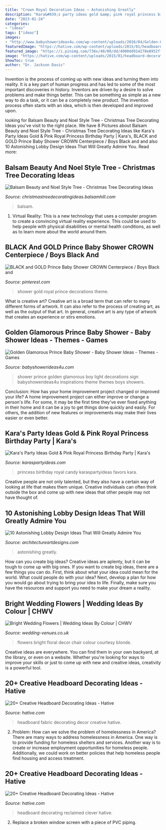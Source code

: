 ```yaml
---
title: "Crown Royal Decoration Ideas ~ Astonishing Greatly"
description: "Kara&#039;s party ideas gold &amp; pink royal princess birthday party"
date: "2023-01-24"
categories:
- "ideas"
tags: ["ideas"]
images:
- "http://www.babyshowerideas4u.com/wp-content/uploads/2016/04/Golden-Glamorous-Prince-Baby-Shower-Light-Sign.jpg"
featuredImage: "https://hative.com/wp-content/uploads/2015/01/headboard-decorating-ideas/6-white-fabric-decor.jpg"
featured_image: "https://i.pinimg.com/736x/40/00/dd/4000dd914278e8952ff32558978693e1.jpg"
image: "https://hative.com/wp-content/uploads/2015/01/headboard-decorating-ideas/8-clever-reclaimed-headboard.jpg"
ShowToc: true
author: "Dr. Jackson Davis"
---
```



Invention is the process of coming up with new ideas and turning them into reality. It is a key part of human progress and has led to some of the most important discoveries in history. Inventors are driven by a desire to solve problems and make things better. This can be something as simple as a new way to do a task, or it can be a completely new product. The invention process often starts with an idea, which is then developed and improved upon.

	

		
looking for Balsam Beauty and Noel Style Tree - Christmas Tree Decorating Ideas you've visit to the right place. We have 8 Pictures about Balsam Beauty and Noel Style Tree - Christmas Tree Decorating Ideas like Kara&#039;s Party Ideas Gold &amp; Pink Royal Princess Birthday Party | Kara&#039;s, BLACK and GOLD Prince Baby Shower CROWN Centerpiece / Boys Black and and also 10 Astonishing Lobby Design Ideas That Will Greatly Admire You. Read more:
		
    
## Balsam Beauty And Noel Style Tree - Christmas Tree Decorating Ideas

<img loading=lazy src="http://christmastreedecoratingideas.balsamhill.com/wp-content/uploads/2014/11/BFR-T-11-777x1024.jpg" onerror="this.onerror=null;this.src='https://tse3.mm.bing.net/th?id=OIP.5VM7KfJxDMa4t8fFy44CBgHaJw&amp;pid=15.1';" alt="Balsam Beauty and Noel Style Tree - Christmas Tree Decorating Ideas">

_Source: christmastreedecoratingideas.balsamhill.com_

>balsam. 

	

1. Virtual Reality: This is a new technology that uses a computer program to create a convincing virtual reality experience. This could be used to help people with physical disabilities or mental health conditions, as well as to learn more about the world around them. 

    
## BLACK And GOLD Prince Baby Shower CROWN Centerpiece / Boys Black And

<img loading=lazy src="https://i.pinimg.com/736x/40/00/dd/4000dd914278e8952ff32558978693e1.jpg" onerror="this.onerror=null;this.src='https://tse1.mm.bing.net/th?id=OIP.1GmTL2S5sE78Gy-u_4PqtQHaJ4&amp;pid=15.1';" alt="BLACK and GOLD Prince Baby Shower CROWN Centerpiece / Boys Black and">

_Source: pinterest.com_

>shower gold royal prince decorations theme. 

	

What is creative art?
Creative art is a broad term that can refer to many different forms of artwork. It can also refer to the process of creating art, as well as the output of that art. In general, creative art is any type of artwork that creates an experience or stirs emotions.

    
## Golden Glamorous Prince Baby Shower - Baby Shower Ideas - Themes - Games

<img loading=lazy src="http://www.babyshowerideas4u.com/wp-content/uploads/2016/04/Golden-Glamorous-Prince-Baby-Shower-Light-Sign.jpg" onerror="this.onerror=null;this.src='https://tse1.mm.bing.net/th?id=OIP.FrrB8XLROoy8gt1YPM8AnQHaKK&amp;pid=15.1';" alt="Golden Glamorous Prince Baby Shower - Baby Shower Ideas - Themes - Games">

_Source: babyshowerideas4u.com_

>shower prince golden glamorous boy light decorations sign babyshowerideas4u inspirations theme themes boys showers. 

	

Conclusion: How has your home improvement project changed or improved your life?
A home improvement project can either improve or change a person's life. For some, it may be the first time they've ever fixed anything in their home and it can be a joy to get things done quickly and easily. For others, the addition of new features or improvements may make their lives easier or even better.

    
## Kara&#039;s Party Ideas Gold &amp; Pink Royal Princess Birthday Party | Kara&#039;s

<img loading=lazy src="https://karaspartyideas.com/wp-content/uploads/2016/11/Royal-Princess-Birthday-Party-via-Karas-Party-Ideas-KarasPartyIdeas.com13.jpeg" onerror="this.onerror=null;this.src='https://tse4.mm.bing.net/th?id=OIP.ykhFyRFeRjA3-Cf-uR7sdQHaLG&amp;pid=15.1';" alt="Kara&#039;s Party Ideas Gold &amp; Pink Royal Princess Birthday Party | Kara&#039;s">

_Source: karaspartyideas.com_

>princess birthday royal candy karaspartyideas favors kara. 

	

Creative people are not only talented, but they also have a certain way of looking at life that makes them unique. Creative individuals can often think outside the box and come up with new ideas that other people may not have thought of.

    
## 10 Astonishing Lobby Design Ideas That Will Greatly Admire You

<img loading=lazy src="https://www.architectureartdesigns.com/wp-content/uploads/2015/06/712.jpg" onerror="this.onerror=null;this.src='https://tse4.mm.bing.net/th?id=OIP.7aounZz80eunfMnh0dAM_gHaEh&amp;pid=15.1';" alt="10 Astonishing Lobby Design Ideas That Will Greatly Admire You">

_Source: architectureartdesigns.com_

>astonishing greatly. 

	

How can you create big ideas?
Creative ideas are aplenty, but it can be tough to come up with big ones. If you want to create big ideas, there are a few things you can do. First, think about what your idea could mean for the world. What could people do with your idea? Next, develop a plan for how you would go about trying to bring your idea to life. Finally, make sure you have the resources and support you need to make your dream a reality.

    
## Bright Wedding Flowers | Wedding Ideas By Colour | CHWV

<img loading=lazy src="https://www.wedding-venues.co.uk/sites/default/files/11.chair-decor-redonblonde-ideas-bright-wedding-flowers.jpg" onerror="this.onerror=null;this.src='https://tse2.mm.bing.net/th?id=OIP.zk4gyHI1Ubz8zsICvvEcOwHaLH&amp;pid=15.1';" alt="Bright Wedding Flowers | Wedding Ideas By Colour | CHWV">

_Source: wedding-venues.co.uk_

>flowers bright floral decor chair colour courtesy blonde. 

	

Creative ideas are everywhere. You can find them in your own backyard, at the library, or even on a website. Whether you're looking for ways to improve your skills or just to come up with new and creative ideas, creativity is a powerful tool.

    
## 20+ Creative Headboard Decorating Ideas - Hative

<img loading=lazy src="https://hative.com/wp-content/uploads/2015/01/headboard-decorating-ideas/6-white-fabric-decor.jpg" onerror="this.onerror=null;this.src='https://tse2.mm.bing.net/th?id=OIP.k1zMLAMdoBWiZIdvEmsb3AHaLJ&amp;pid=15.1';" alt="20+ Creative Headboard Decorating Ideas - Hative">

_Source: hative.com_

>headboard fabric decorating decor creative hative. 

	

2. Problem:
How can we solve the problem of homelessness in America?
There are many ways to address homelessness in America. One way is to provide funding for homeless shelters and services. Another way is to create or increase employment opportunities for homeless people. Additionally, we could work on better policies that help homeless people find housing and access treatment.

    
## 20+ Creative Headboard Decorating Ideas - Hative

<img loading=lazy src="https://hative.com/wp-content/uploads/2015/01/headboard-decorating-ideas/8-clever-reclaimed-headboard.jpg" onerror="this.onerror=null;this.src='https://tse4.mm.bing.net/th?id=OIP.viUU_mISUdDQ20bxm4uFEQHaLD&amp;pid=15.1';" alt="20+ Creative Headboard Decorating Ideas - Hative">

_Source: hative.com_

>headboard decorating reclaimed clever hative. 

	

2. Replace a broken window screen with a piece of PVC piping.


